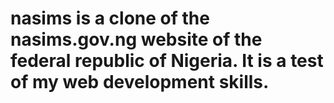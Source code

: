 # nasims is a clone of the nasims.gov.ng website of the federal republic of Nigeria. It is a test of my web development skills.

